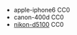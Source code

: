 - apple-iphone6 CC0
- canon-400d CC0
- [nikon-d5100](https://commons.wikimedia.org/wiki/File:Animals_mammal_marmot_rock_wildlife_NPS_Photo_(17116282849).jpg) CC0
